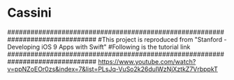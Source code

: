 # Cassini
###############################################################################
#This project is reproduced from "Stanford - Developing iOS 9 Apps with Swift"
#Following is the tutorial link
###############################################################################
https://www.youtube.com/watch?v=ppNZoEOr0zs&index=7&list=PLsJq-VuSo2k26duIWzNjXztkZ7VrbppkT
